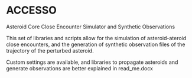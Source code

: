 # ACCESSO

Asteroid Core Close Encounter Simulator and Synthetic Observations



This set of libraries and scripts allow for the simulation of asteroid-ateroid close encounters, and the generation of synthetic observation files of the trajectory of the perturbed asteroid.



Custom settings are available, and libraries to propagate asteroids and generate observations are better explained in read\_me.docx

